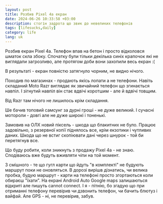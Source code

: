 ```yaml
---
layout: post
title: Розбив Pixel 4a екран
date: 2024-06-26 10:33:58 +03:00
description: стогін задрота що звик до невеликих телефонів
tags: [lifesucks,daily]
category: life
lang: uk
---
```


Розбив екран Pixel 4a.
Телефон впав на бетон і просто відколовся шматок скла збоку.
Спочатку були тільки декілька синіх крапочок які не виглядали загрозливо, але протягом доби вони захопили весь екран :( 

В результаті - екран повністю затягнуло чорним, не видно нічого. 

Походив по магазинах - продають якісь лопати а не телефони. 
Навіть складаний Moto Razr виглядає як звичайний телефон що згинається навпіл.
І зігнутий навпіл він стає вдвічі коротшим - але й вдвічі товщим.

Від Razr там нічого не лишилось крім складання.

Ше бачив топовий самсунг за дурні гроші - не дуже великий. 
І сучасні мотороли - довгі але не дуже широкі і тоненькі. 

Замовив на ОЛХ новий піксель - шкода що блакитних не було.
Працює задовільно, з резервної копії піднялось все, крім екзотики і чутливих даних.
Шкода що не встиг скопіювати дані через шнурок - той би перетягнув все.

Що буду робити, коли зникнуть з продажу Pixel 4a - не знаю.
Сподіваюсь вже будуть вживляти чіпи на той момент.

З смішного - те що гугл карти що йдуть "в комплекті" не будують маршрут поки не оновляться.
В дорозі вирішв дізнатись, чи велика пробка, будую маршрут - карти на телефоні просто згортаються коли обираєш "їхати".
На екрані Android Auto Google maps залишаються відкриті але пишуть cannot connect.
І я - пітнію, бо згадую що при отриманні телефону перевірив чи дзвонить телефон, чи бачить блютуз і вайфай. 
Але GPS - ні, не перевірив, забув.
